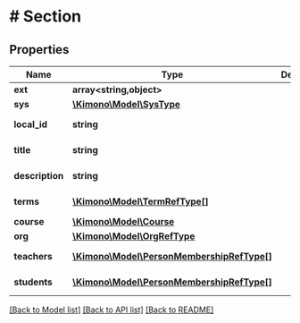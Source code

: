 # # Section

## Properties

Name | Type | Description | Notes
------------ | ------------- | ------------- | -------------
**ext** | **array<string,object>** |  | [optional]
**sys** | [**\Kimono\Model\SysType**](SysType.md) |  | [optional]
**local_id** | **string** |  | [optional] [readonly]
**title** | **string** |  | [optional] [readonly]
**description** | **string** |  | [optional] [readonly]
**terms** | [**\Kimono\Model\TermRefType[]**](TermRefType.md) |  | [optional] [readonly]
**course** | [**\Kimono\Model\Course**](Course.md) |  | [optional]
**org** | [**\Kimono\Model\OrgRefType**](OrgRefType.md) |  | [optional]
**teachers** | [**\Kimono\Model\PersonMembershipRefType[]**](PersonMembershipRefType.md) |  | [optional] [readonly]
**students** | [**\Kimono\Model\PersonMembershipRefType[]**](PersonMembershipRefType.md) |  | [optional] [readonly]

[[Back to Model list]](../../README.md#models) [[Back to API list]](../../README.md#endpoints) [[Back to README]](../../README.md)
